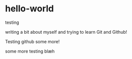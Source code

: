 # hello-world
testing

writing a bit about myself and trying to learn Git and Github!

Testing github some more!

some more testing blæh
